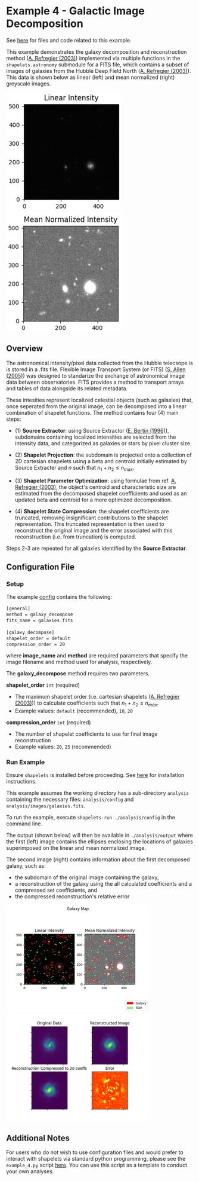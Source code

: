 # Example 4 - Galactic Image Decomposition

See [here](https://github.com/uw-comphys/shapelets/tree/main/examples/example_4) for files and code related to this example. 

This example demonstrates the galaxy decomposition and reconstruction method ([A. Refregier (2003)](https://doi.org/10.1046/j.1365-8711.2003.05901.x)) implemented via multiple functions in the ``shapelets.astronomy`` submodule for a FITS file, which contains a subset of images of galaxies from the Hubble Deep Field North ([A. Refregier (2003)](https://doi.org/10.1046/j.1365-8711.2003.05901.x)). 
This data is shown below as linear (left) and mean normalized (right) greyscale images. 

![](../examples/images/galaxies_linear.png)
![](../examples/images/galaxies_std.png)

## Overview

The astronomical intensity/pixel data collected from the Hubble telecsope is is stored in a .fits file.
Flexible Image Transport System (or FITS) ([S. Allen (2005)](https://fits.gsfc.nasa.gov/rfc4047.txt)) was designed to standarize the exchange of astronomical image data between observatories.
FITS provides a method to transport arrays and tables of data alongside its related metadata. 

These intesities represent localized celestial objects (such as galaxies) that, once seperated from the original image, can be decomposed into a linear combination of shapelet functions. The method contains four (4) main steps:

* (1) **Source Extractor**: using Source Extractor ([E. Bertin (1996)](https://ui.adsabs.harvard.edu/link_gateway/1996A&AS..117..393B/doi:10.1051/aas:1996164)), subdomains containing localized intensities are selected from the intensity data, and categorized as galaxies or stars by pixel cluster size.

* (2) **Shapelet Projection**: the subdomain is projected onto a collection of 2D cartesian shapelets using a beta and centroid initially estimated by Source Extracter and $n$ such that $n_1 + n_2 \leq n_{max}$.

* (3) **Shapelet Parameter Optimization**: using formulae from ref. [A. Refregier (2003)](https://doi.org/10.1046/j.1365-8711.2003.05901.x), the object's centroid and characteristic size are estimated from the decomposed shapelet coefficients and used as an updated beta and centroid for a more optimized decomposition.

* (4) **Shapelet State Compression**: the shapelet coefficients are truncated, removing insignificant contributions to the shapelet representation. This truncated representation is then used to reconstruct the original image and the error associated with this reconstruction (i.e. from truncation) is computed.

Steps 2-3 are repeated for all galaxies identified by the **Source Extractor**.

## Configuration File

### Setup

The example [config](https://github.com/uw-comphys/shapelets/tree/main/examples/example_4) contains the following:

	[general] 
	method = galaxy_decompose
	fits_name = galaxies.fits 

	[galaxy_decompose] 
	shapelet_order = default 
	compression_order = 20 

where **image_name** and **method** are required parameters that specify the image filename and method used for analysis, respectively.

The **galaxy_decompose** method requires two parameters.

**shapelet_order** `int` (required)

* The maximum shapelet order (i.e. cartesian shapelets ([A. Refregier (2003)](https://doi.org/10.1046/j.1365-8711.2003.05901.x))) to calculate coefficients such that $n_1 + n_2 \leq n_{max}$.
* Example values: `default` (recommended), `10`, `20`

**compression_order** `int` (required)

* The number of shapelet coefficients to use for final image reconstruction
* Example values: `20`, `25` (recommended)

### Run Example

Ensure `shapelets` is installed before proceeding.
See [here](https://uw-comphys.github.io/shapelets/shapelets/docs/install.html) for installation instructions.

This example assumes the working directory has a sub-directory ``analysis`` containing the necessary files: ``analysis/config`` and ``analysis/images/galaxies.fits``. 

To run the example, execute ``shapelets-run ./analysis/config`` in the command line.

The output (shown below) will then be available in ``./analysis/output`` where the first (left) image contains the ellipses enclosing the locations of galaxies superimposed on the linear and mean normalized image. 

The second image (right) contains information about the first decomposed galaxy, such as:
* the subdomain of the original image containing the galaxy,
* a reconstruction of the galaxy using the all calculated coefficients and a compressed set coefficients, and
* the compressed reconstruction's relative error

![](../examples/images/galaxies_map.png)
![](../examples/images/galaxies_decomposed.png)

## Additional Notes

For users who do not wish to use configuration files and would prefer to interact with shapelets via standard python programming, please see the ``example_4.py`` script [here](https://github.com/uw-comphys/shapelets/tree/main/examples/example_4).
You can use this script as a template to conduct your own analyses.